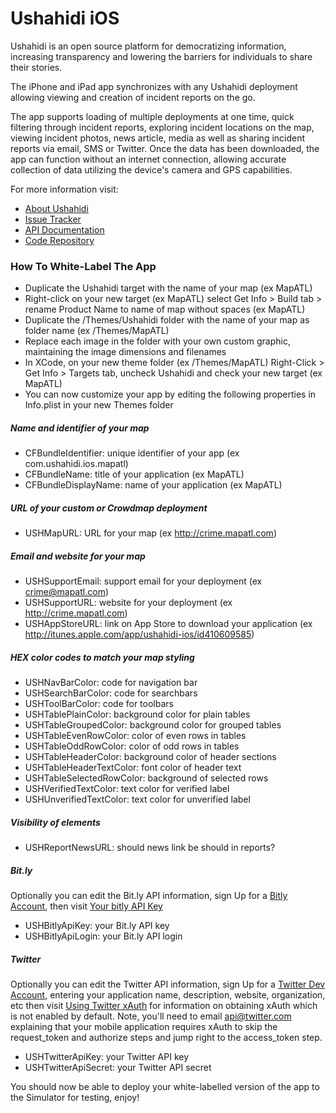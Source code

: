 # Ushahidi iOS #

Ushahidi is an open source platform for democratizing information, increasing transparency and lowering the barriers for individuals to share their stories. 

The iPhone and iPad app synchronizes with any Ushahidi deployment allowing viewing and creation of incident reports on the go. 

The app supports loading of multiple deployments at one time, quick filtering through incident reports, exploring incident locations on the map, viewing incident photos, news article, media as well as sharing incident reports via email, SMS or Twitter. Once the data has been downloaded, the app can function without an internet connection, allowing accurate collection of data utilizing the device's camera and GPS capabilities.

For more information visit:

* [About Ushahidi](http://www.ushahidi.com)
* [Issue Tracker](https://github.com/ushahidi/ushahidi_iphone/issues)
* [API Documentation](http://wiki.ushahidi.com/display/WIKI/Public+API)
* [Code Repository](http://github.com/ushahidi/Ushahidi_iPhone)

### How To White-Label The App ###
* Duplicate the Ushahidi target with the name of your map (ex MapATL)
* Right-click on your new target (ex MapATL) select Get Info > Build tab > rename Product Name to name of map without spaces (ex MapATL)
* Duplicate the /Themes/Ushahidi folder with the name of your map as folder name (ex /Themes/MapATL)
* Replace each image in the folder with your own custom graphic, maintaining the image dimensions and filenames
* In XCode, on your new theme folder (ex /Themes/MapATL) Right-Click > Get Info > Targets tab, uncheck Ushahidi and check your new target (ex MapATL)
* You can now customize your app by editing the following properties in Info.plist in your new Themes folder

##### Name and identifier of your map #####
* CFBundleIdentifier: unique identifier of your app (ex com.ushahidi.ios.mapatl)
* CFBundleName: title of your application (ex MapATL)
* CFBundleDisplayName: name of your application (ex MapATL)

##### URL of your custom or Crowdmap deployment #####
* USHMapURL: URL for your map (ex http://crime.mapatl.com)

##### Email and website for your map #####
* USHSupportEmail: support email for your deployment (ex crime@mapatl.com)
* USHSupportURL: website for your deployment (ex http://crime.mapatl.com)
* USHAppStoreURL: link on App Store to download your application (ex http://itunes.apple.com/app/ushahidi-ios/id410609585)

##### HEX color codes to match your map styling #####
* USHNavBarColor: code for navigation bar 
* USHSearchBarColor: code for searchbars 
* USHToolBarColor: code for toolbars
* USHTablePlainColor: background color for plain tables
* USHTableGroupedColor: background color for grouped tables
* USHTableEvenRowColor: color of even rows in tables
* USHTableOddRowColor: color of odd rows in tables
* USHTableHeaderColor: background color of header sections
* USHTableHeaderTextColor: font color of header text
* USHTableSelectedRowColor: background of selected rows
* USHVerifiedTextColor: text color for verified label
* USHUnverifiedTextColor: text color for unverified label

##### Visibility of elements #####
* USHReportNewsURL: should news link be should in reports?

##### Bit.ly #####
Optionally you can edit the Bit.ly API information, sign Up for a [Bitly Account](http://bitly.com/a/sign_up), then visit [Your bitly API Key](http://bitly.com/a/your_api_key)

* USHBitlyApiKey: your Bit.ly API key 
* USHBitlyApiLogin: your Bit.ly API login 

##### Twitter #####
Optionally you can edit the Twitter API information, sign Up for a [Twitter Dev Account](https://dev.twitter.com/apps/new), entering your application name, description, website, organization, etc then visit [Using Twitter xAuth](https://dev.twitter.com/pages/xauth) for information on obtaining xAuth which is not enabled by default. Note, you'll need to email api@twitter.com explaining that your mobile application requires xAuth to skip the request_token and authorize steps and jump right to the access_token step.

* USHTwitterApiKey: your Twitter API key
* USHTwitterApiSecret: your Twitter API secret

You should now be able to deploy your white-labelled version of the app to the Simulator for testing, enjoy!